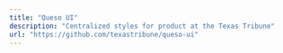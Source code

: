 ```yaml
---
title: "Queso UI"
description: "Centralized styles for product at the Texas Tribune"
url: "https://github.com/texastribune/queso-ui"
---
```

